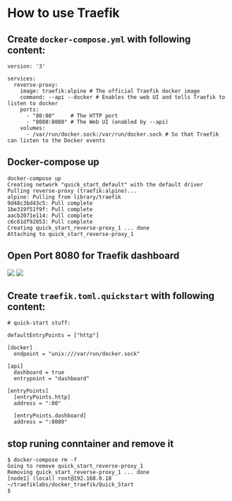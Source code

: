 # How to use Traefik
## Create `docker-compose.yml` with following content: 
```
version: '3'

services:
  reverse-proxy:
    image: traefik:alpine # The official Traefik docker image
    command: --api --docker # Enables the web UI and tells Traefik to listen to docker
    ports:
      - "80:80"     # The HTTP port
      - "8080:8080" # The Web UI (enabled by --api)
    volumes:
      - /var/run/docker.sock:/var/run/docker.sock # So that Traefik can listen to the Docker events

```
## Docker-compose up 

```
docker-compose up
Creating network "quick_start_default" with the default driver
Pulling reverse-proxy (traefik:alpine)...
alpine: Pulling from library/traefik
9d48c3bd43c5: Pull complete
1be319f51f9f: Pull complete
aacb2071e114: Pull complete
c6c61df92853: Pull complete
Creating quick_start_reverse-proxy_1 ... done
Attaching to quick_start_reverse-proxy_1
````
## Open Port 8080 for Traefik dashboard
![](https://raw.githubusercontent.com/collabnix/traefiklabs/master/docker_traefik/Quick_Start/click_8080.png)
![](https://raw.githubusercontent.com/collabnix/traefiklabs/master/docker_traefik/Quick_Start/dashboard.png)


## Create `traefik.toml.quickstart` with following content: 

```
# quick-start stuff:

defaultEntryPoints = ["http"]

[docker]
  endpoint = "unix:///var/run/docker.sock"

[api]
  dashboard = true
  entrypoint = "dashboard"

[entryPoints]
  [entryPoints.http]
  address = ":80"

  [entryPoints.dashboard]
  address = ":8080"
```
## stop runing conntainer and remove it 
```
$ docker-compose rm -f
Going to remove quick_start_reverse-proxy_1
Removing quick_start_reverse-proxy_1 ... done
[node1] (local) root@192.168.0.18 ~/traefiklabs/docker_traefik/Quick_Start
$ 
```
